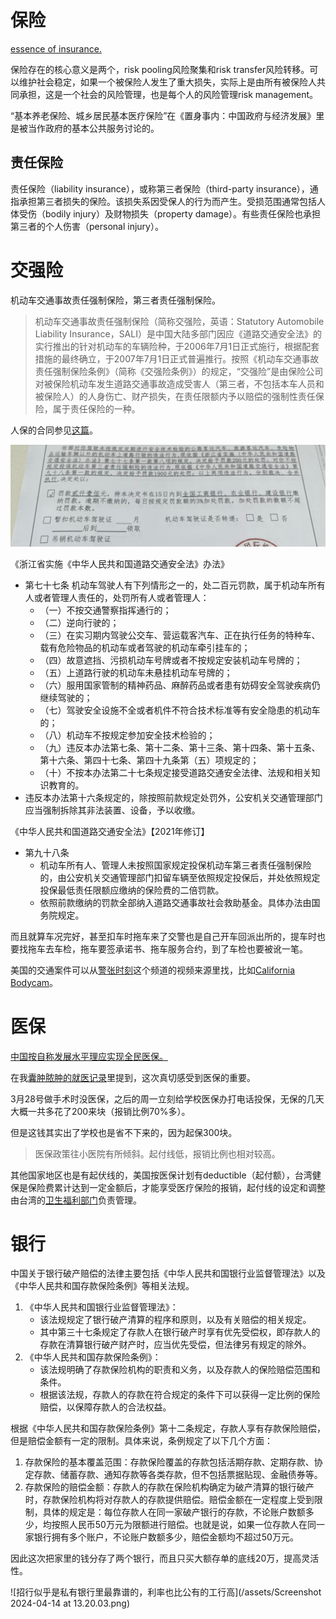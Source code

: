 <!-- ex_nolevel -->

# 保险
[essence of insurance.](https://saylordotorg.github.io/text_risk-management-for-enterprises-and-individuals/s10-02-nature-of-insurance.html)

保险存在的核心意义是两个，risk pooling风险聚集和risk transfer风险转移。可以维护社会稳定，如果一个被保险人发生了重大损失，实际上是由所有被保险人共同承担，这是一个社会的风险管理，也是每个人的风险管理risk management。

“基本养老保险、城乡居民基本医疗保险”在《置身事内：中国政府与经济发展》里是被当作政府的基本公共服务讨论的。

## 责任保险
责任保险（liability insurance），或称第三者保险（third-party insurance），通指承担第三者损失的保险。该损失系因受保人的行为而产生。受损范围通常包括人体受伤（bodily injury）及财物损失（property damage）。有些责任保险也承担第三者的个人伤害（personal injury）。

# 交强险
机动车交通事故责任强制保险，第三者责任强制保险。

>机动车交通事故责任强制保险（简称交强险，英语：Statutory Automobile Liability Insurance，SALI）是中国大陆多部门因应《道路交通安全法》的实行推出的针对机动车的车辆险种，于2006年7月1日正式施行，根据配套措施的最终确立，于2007年7月1日正式普遍推行。按照《机动车交通事故责任强制保险条例》（简称《交强险条例》）的规定，“交强险”是由保险公司对被保险机动车发生道路交通事故造成受害人（第三者，不包括本车人员和被保险人）的人身伤亡、财产损失，在责任限额内予以赔偿的强制性责任保险，属于责任保险的一种。

人保的合同参见[这篇](https://wiki.v2beach.cn/Hybrid/PICC.html)。

![xx公安局交通警察支队《公安交通管理行政处罚决定书》](/assets/IMG_5605.jpeg)

《浙江省实施《中华人民共和国道路交通安全法》办法》
- 第七十七条  机动车驾驶人有下列情形之一的，处二百元罚款，属于机动车所有人或者管理人责任的，处罚所有人或者管理人：  
	- （一）不按交通警察指挥通行的；
	- （二）逆向行驶的；
	- （三）在实习期内驾驶公交车、营运载客汽车、正在执行任务的特种车、载有危险物品的机动车或者驾驶的机动车牵引挂车的；
	- （四）故意遮挡、污损机动车号牌或者不按规定安装机动车号牌的；
	- （五）上道路行驶的机动车未悬挂机动车号牌的； 
	- （六）服用国家管制的精神药品、麻醉药品或者患有妨碍安全驾驶疾病仍继续驾驶的； 
	- （七）驾驶安全设施不全或者机件不符合技术标准等有安全隐患的机动车的；
	- （八）机动车不按规定参加安全技术检验的；
	- （九）违反本办法第七条、第十二条、第十三条、第十四条、第十五条、第十六条、第四十七条、第四十九条第（五）项规定的； 
	- （十）不按本办法第二十七条规定接受道路交通安全法律、法规和相关知识教育的。
- 违反本办法第十六条规定的，除按照前款规定处罚外，公安机关交通管理部门应当强制拆除其非法装置、设备，予以收缴。 

《中华人民共和国道路交通安全法》【2021年修订】
- 第九十八条
    - 机动车所有人、管理人未按照国家规定投保机动车第三者责任强制保险的，由公安机关交通管理部门扣留车辆至依照规定投保后，并处依照规定投保最低责任限额应缴纳的保险费的二倍罚款。
    - 依照前款缴纳的罚款全部纳入道路交通事故社会救助基金。具体办法由国务院规定。

而且就算车况完好，甚至扣车时拖车来了交警也是自己开车回派出所的，提车时也要找拖车去车检，拖车要签承诺书、拖车服务合约，到了车检也要被讹一笔。

美国的交通案件可以从[警张时刻](https://www.youtube.com/@jzsk)这个频道的视频来源里找，比如[California Bodycam](https://www.youtube.com/@CaliforniaBodycam)。

# 医保
[中国按自称发展水平理应实现全民医保。](https://www.youtube.com/watch?v=nkX_iRHZyNA)

在我[囊肿脓肿的就医记录](https://wiki.v2beach.cn/Tech/CystAbscess.html)里提到，这次真切感受到医保的重要。

3月28号做手术时没医保，之后的周一立刻给学校医保办打电话投保，无保的几天大概一共多花了200来块（报销比例70%多）。

但是这钱其实出了学校也是省不下来的，因为起保300块。

>医保政策往小医院有所倾斜。起付线低，报销比例也相对较高。

其他国家地区也是有起伏线的，美国按医保计划有deductible（起付额），台湾健保是保险费累计达到一定金额后，才能享受医疗保险的报销，起付线的设定和调整由台湾的[卫生福利部门](https://www.mohw.gov.tw)负责管理。

# 银行

中国关于银行破产赔偿的法律主要包括《中华人民共和国银行业监督管理法》以及《中华人民共和国存款保险条例》等相关法规。

1. 《中华人民共和国银行业监督管理法》：
    - 该法规规定了银行破产清算的程序和原则，以及有关赔偿的相关规定。
    - 其中第三十七条规定了存款人在银行破产时享有优先受偿权，即存款人的存款在清算银行破产财产时，应当优先受偿，但法律另有规定的除外。
2. 《中华人民共和国存款保险条例》：
    - 该法规明确了存款保险机构的职责和义务，以及存款人的保险赔偿范围和条件。
    - 根据该法规，存款人的存款在符合规定的条件下可以获得一定比例的保险赔偿，以保障存款人的合法权益。

根据《中华人民共和国存款保险条例》第十二条规定，存款人享有存款保险赔偿，但是赔偿金额有一定的限制。具体来说，条例规定了以下几个方面：

1. 存款保险的基本覆盖范围：存款保险覆盖的存款包括活期存款、定期存款、协定存款、储蓄存款、通知存款等各类存款，但不包括票据贴现、金融债券等。
2. 存款保险的赔偿金额：存款人的存款在保险机构确定为破产清算的银行破产时，存款保险机构将对存款人的存款提供赔偿。赔偿金额在一定程度上受到限制，具体的规定是：每位存款人在同一家破产银行的存款，不论账户数额多少，均按照人民币50万元为限额进行赔偿。也就是说，如果一位存款人在同一家银行拥有多个账户，不论账户数额多少，赔偿金额均不超过50万元。

因此这次把家里的钱分存了两个银行，而且只买大额存单的底线20万，提高灵活性。

![招行似乎是私有银行里最靠谱的，利率也比公有的工行高](/assets/Screenshot 2024-04-14 at 13.20.03.png)